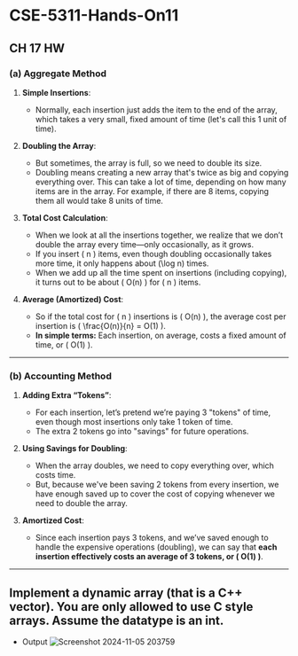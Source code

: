 # CSE-5311-Hands-On11


## CH 17 HW

### (a) Aggregate Method

1. **Simple Insertions**:
   - Normally, each insertion just adds the item to the end of the array, which takes a very small, fixed amount of time (let's call this 1 unit of time).

2. **Doubling the Array**:
   - But sometimes, the array is full, so we need to double its size.
   - Doubling means creating a new array that's twice as big and copying everything over. This can take a lot of time, depending on how many items are in the array. For example, if there are 8 items, copying them all would take 8 units of time.

3. **Total Cost Calculation**:
   - When we look at all the insertions together, we realize that we don’t double the array every time—only occasionally, as it grows.
   - If you insert \( n \) items, even though doubling occasionally takes more time, it only happens about \(\log n\) times.
   - When we add up all the time spent on insertions (including copying), it turns out to be about \( O(n) \) for \( n \) items.

4. **Average (Amortized) Cost**:
   - So if the total cost for \( n \) insertions is \( O(n) \), the average cost per insertion is \( \frac{O(n)}{n} = O(1) \).
   - **In simple terms:** Each insertion, on average, costs a fixed amount of time, or \( O(1) \).

---

### (b) Accounting Method

1. **Adding Extra “Tokens”**:
   - For each insertion, let’s pretend we’re paying 3 "tokens" of time, even though most insertions only take 1 token of time.
   - The extra 2 tokens go into "savings" for future operations.

2. **Using Savings for Doubling**:
   - When the array doubles, we need to copy everything over, which costs time.
   - But, because we've been saving 2 tokens from every insertion, we have enough saved up to cover the cost of copying whenever we need to double the array.

3. **Amortized Cost**:
   - Since each insertion pays 3 tokens, and we’ve saved enough to handle the expensive operations (doubling), we can say that **each insertion effectively costs an average of 3 tokens, or \( O(1) \)**.

---

## Implement a dynamic array (that is a C++ vector). You are only allowed to use C style arrays. Assume the datatype is an int.
- Output
  ![Screenshot 2024-11-05 203759](https://github.com/user-attachments/assets/5a89b2a2-a5b3-4fb3-8f0e-17b7ef2105fa)
